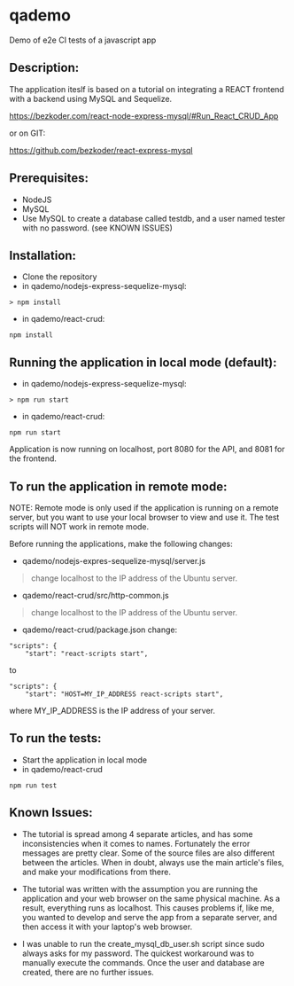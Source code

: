 # qademo
Demo of e2e CI tests of a javascript app

## Description:
The application iteslf is based on a tutorial on integrating a REACT frontend with a backend using MySQL and Sequelize.

https://bezkoder.com/react-node-express-mysql/#Run_React_CRUD_App

or on GIT:

https://github.com/bezkoder/react-express-mysql

## Prerequisites:
* NodeJS
* MySQL
* Use MySQL to create a database called testdb, and a user named tester with no password. (see KNOWN ISSUES)

## Installation:
* Clone the repository
* in qademo/nodejs-express-sequelize-mysql:
```
> npm install
```

* in qademo/react-crud:
```
npm install
```

## Running the application in local mode (default):
* in qademo/nodejs-express-sequelize-mysql:
```
> npm run start
```

* in qademo/react-crud:
```
npm run start
```

Application is now running on localhost, port 8080 for the API, and 8081 for the frontend.

## To run the application in remote mode:
NOTE: Remote mode is only used if the application is running on a remote server, but you want to use your local browser to view and use it.
The test scripts will NOT work in remote mode.

Before running the applications, make the following changes:
* qademo/nodejs-expres-sequelize-mysql/server.js
> change localhost to the IP address of the Ubuntu server.
* qademo/react-crud/src/http-common.js
> change localhost to the IP address of the Ubuntu server.
* qademo/react-crud/package.json change:
```
"scripts": {
    "start": "react-scripts start",
```
to
```
"scripts": {
    "start": "HOST=MY_IP_ADDRESS react-scripts start",
```
where MY_IP_ADDRESS is the IP address of your server.

## To run the tests:
* Start the application in local mode
* in qademo/react-crud
```
npm run test
```

## Known Issues:
* The tutorial is spread among 4 separate articles, and has some inconsistencies when it comes to names. Fortunately the error messages are pretty clear.  Some of the source files are also different between the articles. When in doubt, always use the main article's files, and make your modifications from there.

* The tutorial was written with the assumption you are running the application and your web browser on the same physical machine. As a result, everything runs as localhost.
This causes problems if, like me, you wanted to develop and serve the app from a separate server, and then access it with your laptop's web browser.

* I was unable to run the create_mysql_db_user.sh script since sudo always asks for my password. The quickest workaround was to manually execute the commands.  Once the user and database are created, there are no further issues.
